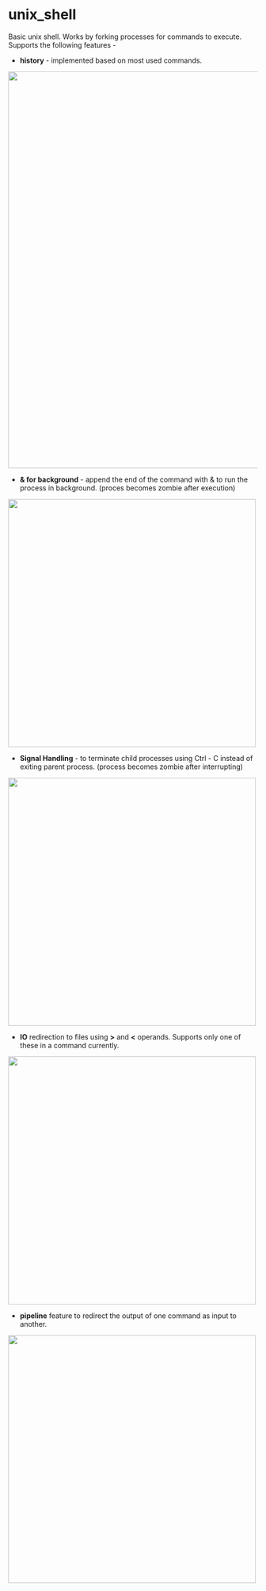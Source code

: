 # unix_shell
  Basic unix shell. Works by forking processes for commands to execute. Supports the following features - 
* **history** - implemented based on most used commands.
<img src = "https://user-images.githubusercontent.com/95434969/216759590-b3e42cfe-3c7e-4a3c-b0b5-824535e7b3a1.png" width = "800">

* **& for background** - append the end of the command with & to run the process in background. (proces becomes zombie after execution)
<img src = "https://user-images.githubusercontent.com/95434969/216759678-4066e2ee-4898-4323-af8b-9bbad3c03342.png" width = "500">

* **Signal Handling** - to terminate child processes using Ctrl - C instead of exiting parent process. (process becomes zombie after interrupting)
<img src = "https://user-images.githubusercontent.com/95434969/216759755-65198574-1684-415b-9ac8-f8964dfb1011.png" width = "500">

* **IO** redirection to files using **>** and **<** operands. Supports only one of these in a command currently.
<img src = "https://user-images.githubusercontent.com/95434969/216759831-042b48e2-e5fb-4251-a8f7-3870bcbb8641.png" width = "500">

* **pipeline** feature to redirect the output of one command as input to another.
<img src = "https://user-images.githubusercontent.com/95434969/216759887-c49f13c9-cb20-4d1b-b3c6-849a9721dd0c.png" width = "500">

